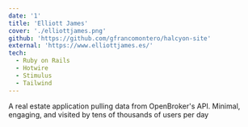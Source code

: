 ```yaml
---
date: '1'
title: 'Elliott James'
cover: './elliottjames.png'
github: 'https://github.com/gfrancomontero/halcyon-site'
external: 'https://www.elliottjames.es/'
tech:
  - Ruby on Rails
  - Hotwire
  - Stimulus
  - Tailwind
---
```


A real estate application pulling data from OpenBroker's API. Minimal, engaging, and visited by tens of thousands of users per day

